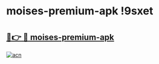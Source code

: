 # moises-premium-apk !9sxet

# <h2><a href="https://8yuzrm.esa.edu.pl?title=moises-premium-apk&ref=9sxet">🔗👉 🔴 moises-premium-apk</a></h2>

[![acn](https://github.com/user-attachments/assets/0f9c940e-d8b0-45ae-aac7-cd30a18b3e1c)](https://8yuzrm.esa.edu.pl?title=moises-premium-apk&ref=9sxet)


